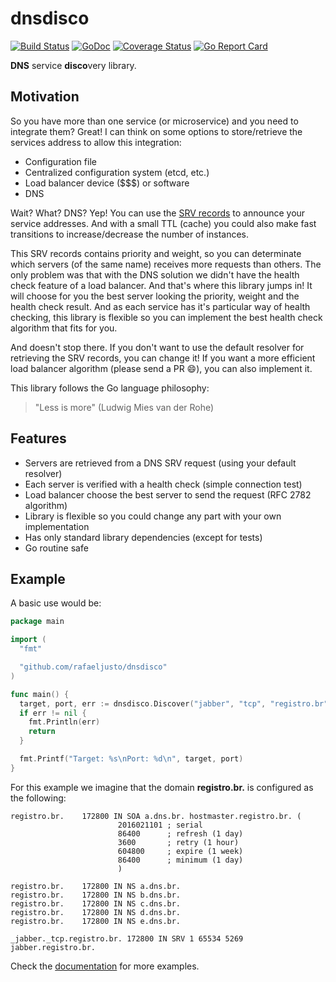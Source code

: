 dnsdisco
========

[![Build Status](https://travis-ci.org/rafaeljusto/dnsdisco.png?branch=master)](https://travis-ci.org/rafaeljusto/dnsdisco)
[![GoDoc](https://godoc.org/github.com/rafaeljusto/dnsdisco?status.png)](https://godoc.org/github.com/rafaeljusto/dnsdisco)
[![Coverage Status](https://coveralls.io/repos/github/rafaeljusto/dnsdisco/badge.svg?branch=master)](https://coveralls.io/github/rafaeljusto/dnsdisco?branch=master)
[![Go Report Card](https://goreportcard.com/badge/github.com/rafaeljusto/dnsdisco)](https://goreportcard.com/report/github.com/rafaeljusto/dnsdisco)

**DNS** service **disco**very library.


Motivation
----------

So you have more than one service (or microservice) and you need to integrate
them? Great! I can think on some options to store/retrieve the services address
to allow this integration:

* Configuration file
* Centralized configuration system (etcd, etc.)
* Load balancer device ($$$) or software
* DNS

Wait? What? DNS? Yep! You can use the [SRV
records](https://tools.ietf.org/html/rfc2782) to announce your service
addresses. And with a small TTL (cache) you could also make fast transitions to
increase/decrease the number of instances.

This SRV records contains priority and weight, so you can determinate which
servers (of the same name) receives more requests than others. The only problem
was that with the DNS solution we didn't have the health check feature of a load
balancer. And that's where this library jumps in! It will choose for you the
best server looking the priority, weight and the health check result. And as
each service has it's particular way of health checking, this library is
flexible so you can implement the best health check algorithm that fits for you.

And doesn't stop there. If you don't want to use the default resolver for
retrieving the SRV records, you can change it! If you want a more efficient load
balancer algorithm (please send a PR :smile:), you can also implement it.

This library follows the Go language philosophy:
> "Less is more" (Ludwig Mies van der Rohe)


Features
--------

* Servers are retrieved from a DNS SRV request (using your default resolver)
* Each server is verified with a health check (simple connection test)
* Load balancer choose the best server to send the request (RFC 2782 algorithm)
* Library is flexible so you could change any part with your own implementation
* Has only standard library dependencies (except for tests)
* Go routine safe


Example
-------

A basic use would be:

```go
package main

import (
  "fmt"

  "github.com/rafaeljusto/dnsdisco"
)

func main() {
  target, port, err := dnsdisco.Discover("jabber", "tcp", "registro.br")
  if err != nil {
    fmt.Println(err)
    return
  }

  fmt.Printf("Target: %s\nPort: %d\n", target, port)
}
```

For this example we imagine that the domain **registro.br.** is configured as
the following:

```dns
registro.br.    172800 IN SOA a.dns.br. hostmaster.registro.br. (
                        2016021101 ; serial
                        86400      ; refresh (1 day)
                        3600       ; retry (1 hour)
                        604800     ; expire (1 week)
                        86400      ; minimum (1 day)
                        )

registro.br.    172800 IN NS a.dns.br.
registro.br.    172800 IN NS b.dns.br.
registro.br.    172800 IN NS c.dns.br.
registro.br.    172800 IN NS d.dns.br.
registro.br.    172800 IN NS e.dns.br.

_jabber._tcp.registro.br. 172800 IN SRV	1 65534 5269 jabber.registro.br.
```

Check the [documentation](https://godoc.org/github.com/rafaeljusto/dnsdisco) for
more examples.